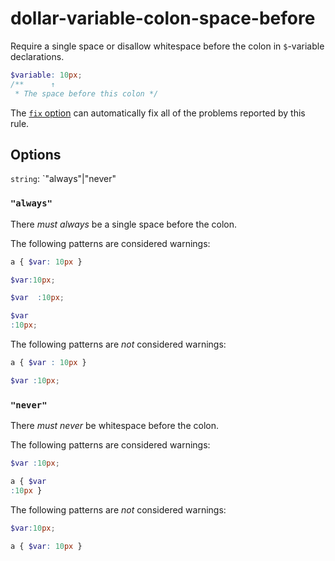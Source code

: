 # dollar-variable-colon-space-before

Require a single space or disallow whitespace before the colon in `$`-variable declarations.

```scss
$variable: 10px;
/**      ↑
 * The space before this colon */
```

The [`fix` option](https://stylelint.io/user-guide/usage/options#fix) can automatically fix all of the problems reported by this rule.

## Options

`string`: `"always"|"never"

### `"always"`

There *must always* be a single space before the colon.

The following patterns are considered warnings:

```scss
a { $var: 10px }
```

```scss
$var:10px;
```

```scss
$var  :10px;
```

```scss
$var
:10px;
```

The following patterns are *not* considered warnings:

```scss
a { $var : 10px }
```

```scss
$var :10px;
```

### `"never"`

There *must never* be whitespace before the colon.

The following patterns are considered warnings:

```scss
$var :10px;
```

```scss
a { $var
:10px }
```

The following patterns are *not* considered warnings:

```scss
$var:10px;
```

```scss
a { $var: 10px }
```
